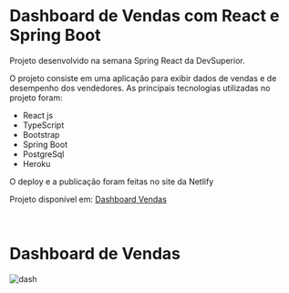 <h1>Dashboard de Vendas com React e Spring Boot</h1>
<p>Projeto desenvolvido na semana Spring React da DevSuperior.</p>
<p>O projeto consiste em uma aplicação para exibir dados de vendas e de desempenho dos vendedores. As principais tecnologias utilizadas no projeto foram:
  <ul>
    <li>React js</li>
    <li>TypeScript</li>
    <li>Bootstrap</li>
    <li>Spring Boot</li>
    <li>PostgreSql</li>
    <li>Heroku</li>
  </ul>

O deploy e a publicação foram feitas no site da Netlify</p>
<p>Projeto disponível em: <a href="https://viviane-dsvendas.netlify.app/dashboard">Dashboard Vendas</a></p>
<br>
<h1>Dashboard de Vendas</h1>

![dash](https://i.imgur.com/8FmoT4s.jpeg)



